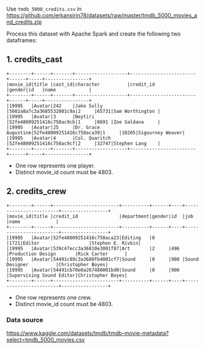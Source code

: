 Use `tmdb_5000_credits.csv` in https://github.com/erkansirin78/datasets/raw/master/tmdb_5000_movies_and_credits.zip

Process this dataset with Apache Spark and create the following two dataframes:

## 1. credits_cast
```commandline
+--------+------+-------+-------------------+------------------------+------+-----+----------------+
|movie_id|title |cast_id|character          |credit_id               |gender|id   |name            |
+--------+------+-------+-------------------+------------------------+------+-----+----------------+
|19995   |Avatar|242    |Jake Sully         |5602a8a7c3a3685532001c9a|2     |65731|Sam Worthington |
|19995   |Avatar|3      |Neytiri            |52fe48009251416c750ac9cb|1     |8691 |Zoe Saldana     |
|19995   |Avatar|25     |Dr. Grace Augustine|52fe48009251416c750aca39|1     |10205|Sigourney Weaver|
|19995   |Avatar|4      |Col. Quaritch      |52fe48009251416c750ac9cf|2     |32747|Stephen Lang    |
+--------+------+-------+-------------------+------------------------+------+-----+----------------+
```
- One row represents one player.
- Distinct movie_id count must be 4803.

## 2. credits_crew
```commandline
+--------+------+------------------------+----------+------+----+------------------------+-----------------+
|movie_id|title |credit_id               |department|gender|id  |job                     |name             |
+--------+------+------------------------+----------+------+----+------------------------+-----------------+
|19995   |Avatar|52fe48009251416c750aca23|Editing   |0     |1721|Editor                  |Stephen E. Rivkin|
|19995   |Avatar|539c47ecc3a36810e3001f87|Art       |2     |496 |Production Design       |Rick Carter      |
|19995   |Avatar|54491c89c3a3680fb4001cf7|Sound     |0     |900 |Sound Designer          |Christopher Boyes|
|19995   |Avatar|54491cb70e0a267480001bd0|Sound     |0     |900 |Supervising Sound Editor|Christopher Boyes|
+--------+------+------------------------+----------+------+----+------------------------+-----------------+
```
- One row represents one crew.
- Distinct movie_id count must be 4803.

### Data source
https://www.kaggle.com/datasets/tmdb/tmdb-movie-metadata?select=tmdb_5000_movies.csv

